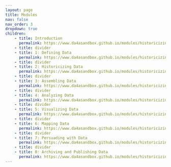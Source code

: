 ```yaml
---
layout: page
title: Modules
nav: false
nav_order: 3
dropdown: true
children: 
    - title: Introduction
      permalink: https://www.da4asandbox.github.io/modules/historicizing-data/
    - title: divider
    - title: 1: Defining Data
      permalink: https://www.da4asandbox.github.io/modules/historicizing-data/
    - title: divider
    - title: 2: Historicizing Data 
      permalink: https://www.da4asandbox.github.io/modules/historicizing-data/
    - title: divider
    - title: 3: Assembling Data
      permalink: https://www.da4asandbox.github.io/modules/historicizing-data/
    - title: divider
    - title: 4: Analyzing Data
      permalink: https://www.da4asandbox.github.io/modules/historicizing-data/
    - title: divider
    - title: 5: Visualizing Data
      permalink: https://www.da4asandbox.github.io/modules/historicizing-data/
    - title: divider
    - title: 6: Mapping Data
      permalink: https://www.da4asandbox.github.io/modules/historicizing-data/
    - title: divider
    - title: 7: Persuading with Data
      permalink: https://www.da4asandbox.github.io/modules/historicizing-data/
    - title: divider
    - title: 8: Archiving and Publishing Data
      permalink: https://www.da4asandbox.github.io/modules/historicizing-data/
---
```

